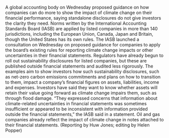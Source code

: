 A global accounting body on Wednesday proposed guidance on how companies can do more to show the impact of climate change on their financial performance, saying standalone disclosures do not give investors the clarity they need.
Norms written by the International Accounting Standards Board (IASB) are applied by listed companies in more than 140 jurisdictions, including the European Union, Canada, Japan and Britain, though the United States has its own rules.
The IASB launched a consultation on Wednesday on proposed guidance for companies to apply the board’s existing rules for reporting climate change impacts or other uncertainties in their financial statements.
Regulators have already begun to roll out sustainability disclosures for listed companies, but these are published outside financial statements and audited less rigorously.
The examples aim to show investors how such sustainability disclosures, such as net-zero carbon emissions commitments and plans on how to transition to them, impact a company’s financial figures on assets, liabilities, income and expenses.
Investors have said they want to know whether assets will retain their value going forward as climate change impairs them, such as through flood damage.
“They expressed concerns that information about climate-related uncertainties in financial statements was sometimes insufficient or appeared to be inconsistent with information provided outside the financial statements,” the IASB said in a statement.
Oil and gas companies already reflect the impact of climate change in notes attached to their financial statements.
(Reporting by Huw Jones; editing by Helen Popper)